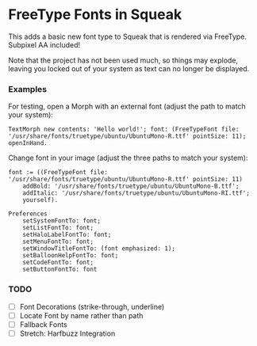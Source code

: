 # FreeType Fonts in Squeak

This adds a basic new font type to Squeak that is rendered via FreeType.
Subpixel AA included!

Note that the project has not been used much, so things may explode, leaving you locked out of your system as text can no longer be displayed.

### Examples
For testing, open a Morph with an external font (adjust the path to match your system):
```smalltalk
TextMorph new contents: 'Hello world!'; font: (FreeTypeFont file: '/usr/share/fonts/truetype/ubuntu/UbuntuMono-R.ttf' pointSize: 11); openInHand.
```

Change font in your image (adjust the three paths to match your system):
```smalltalk
font := ((FreeTypeFont file: '/usr/share/fonts/truetype/ubuntu/UbuntuMono-R.ttf' pointSize: 11)
	addBold: '/usr/share/fonts/truetype/ubuntu/UbuntuMono-B.ttf';
	addItalic: '/usr/share/fonts/truetype/ubuntu/UbuntuMono-RI.ttf';
	yourself).

Preferences
	setSystemFontTo: font;
	setListFontTo: font;
	setHaloLabelFontTo: font;
	setMenuFontTo: font;
	setWindowTitleFontTo: (font emphasized: 1);
	setBalloonHelpFontTo: font;
	setCodeFontTo: font;
	setButtonFontTo: font
```

### TODO
- [ ] Font Decorations (strike-through, underline)
- [ ] Locate Font by name rather than path
- [ ] Fallback Fonts
- [ ] Stretch: Harfbuzz Integration
